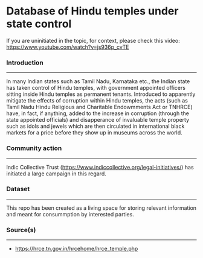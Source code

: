 # Database of Hindu temples under state control

If you are uninitiated in the topic, for context, please check this video: https://www.youtube.com/watch?v=js936p_cvTE

### Introduction
-----------------

In many Indian states such as Tamil Nadu, Karnataka etc., the Indian state has taken control of Hindu temples, with government appointed officers sitting inside Hindu temples as permanent tenants. Introduced to apparently mitigate the effects of corruption within Hindu temples, the acts (such as Tamil Nadu Hindu Religious and Charitable Endowmments Act or TNHRCE) have, in fact, if anything, added to the increase in corruption (through the state appointed officials) and disapperance of invaluable temple property such as idols and jewels which are then circulated in international black markets for a price before they show up in museums across the world.

### Community action
--------------------

Indic Collective Trust (https://www.indiccollective.org/legal-initiatives/) has initiated a large campaign in this regard.

### Dataset
-------------
This repo has been created as a living space for storing relevant information and meant for consummption by interested parties.

### Source(s)
--------------
* https://hrce.tn.gov.in/hrcehome/hrce_temple.php
